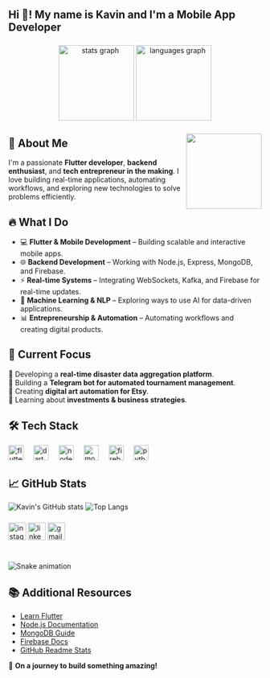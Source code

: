 <h2 align="left">Hi 👋! My name is Kavin and I'm a Mobile App Developer</h2>

###

<div align="center">
  <img src="https://github-readme-stats.vercel.app/api?username=kaedevs&hide_title=false&hide_rank=false&show_icons=true&include_all_commits=true&count_private=true&disable_animations=false&theme=dracula&locale=en&hide_border=false" height="150" alt="stats graph"  />
  <img src="https://github-readme-stats.vercel.app/api/top-langs?username=kaedevs&locale=en&hide_title=false&layout=compact&card_width=320&langs_count=5&theme=dracula&hide_border=false" height="150" alt="languages graph"  />
</div>

###

<img align="right" height="150" src="https://i.imgflip.com/65efzo.gif"  />

###

## 🚀 About Me
I'm a passionate **Flutter developer**, **backend enthusiast**, and **tech entrepreneur in the making**. I love building real-time applications, automating workflows, and exploring new technologies to solve problems efficiently.

## 🔥 What I Do
- 💻 **Flutter & Mobile Development** – Building scalable and interactive mobile apps.
- 🌐 **Backend Development** – Working with Node.js, Express, MongoDB, and Firebase.
- ⚡ **Real-time Systems** – Integrating WebSockets, Kafka, and Firebase for real-time updates.
- 🧠 **Machine Learning & NLP** – Exploring ways to use AI for data-driven applications.
- 📊 **Entrepreneurship & Automation** – Automating workflows and creating digital products.

## 📌 Current Focus
🔹 Developing a **real-time disaster data aggregation platform**.<br>
🔹 Building a **Telegram bot for automated tournament management**.<br>
🔹 Creating **digital art automation for Etsy**.<br>
🔹 Learning about **investments & business strategies**.

## 🛠 Tech Stack
<div align="left">
  <img src="https://cdn.jsdelivr.net/gh/devicons/devicon/icons/flutter/flutter-original.svg" height="30" alt="flutter logo" />
  <img width="12" />
  <img src="https://cdn.jsdelivr.net/gh/devicons/devicon/icons/dart/dart-original.svg" height="30" alt="dart logo" />
  <img width="12" />
  <img src="https://cdn.jsdelivr.net/gh/devicons/devicon/icons/nodejs/nodejs-original.svg" height="30" alt="nodejs logo" />
  <img width="12" />
  <img src="https://cdn.jsdelivr.net/gh/devicons/devicon/icons/mongodb/mongodb-original.svg" height="30" alt="mongodb logo" />
  <img width="12" />
  <img src="https://cdn.jsdelivr.net/gh/devicons/devicon/icons/firebase/firebase-plain.svg" height="30" alt="firebase logo" />
  <img width="12" />
  <img src="https://cdn.jsdelivr.net/gh/devicons/devicon/icons/python/python-original.svg" height="30" alt="python logo" />
</div>

## 📈 GitHub Stats
![Kavin's GitHub stats](https://github-readme-stats.vercel.app/api?username=kaedevs&show_icons=true&theme=radical)
![Top Langs](https://github-readme-stats.vercel.app/api/top-langs/?username=kaedevs&layout=compact&theme=radical)

###

<div align="left">
  <img src="https://img.shields.io/static/v1?message=Instagram&logo=instagram&label=&color=E4405F&logoColor=white&labelColor=&style=for-the-badge" height="35" alt="instagram logo"  />
  <img src="https://img.shields.io/static/v1?message=LinkedIn&logo=linkedin&label=&color=0077B5&logoColor=white&labelColor=&style=for-the-badge" height="35" alt="linkedin logo"  />
  <img src="https://img.shields.io/static/v1?message=Gmail&logo=gmail&label=&color=D14836&logoColor=white&labelColor=&style=for-the-badge" height="35" alt="gmail logo"  />
</div>

###

<br clear="both">

<img src="https://raw.githubusercontent.com/maurodesouza/maurodesouza/output/snake.svg" alt="Snake animation" />

## 📚 Additional Resources
- [Learn Flutter](https://flutter.dev/docs)
- [Node.js Documentation](https://nodejs.org/en/docs/)
- [MongoDB Guide](https://www.mongodb.com/docs/)
- [Firebase Docs](https://firebase.google.com/docs)
- [GitHub Readme Stats](https://github.com/anuraghazra/github-readme-stats)

🚀 **On a journey to build something amazing!**

